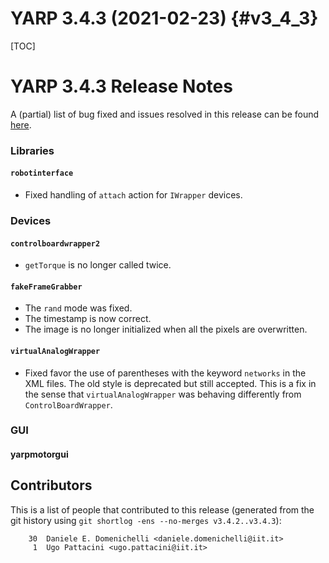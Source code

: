 YARP 3.4.3 (2021-02-23)                                                {#v3_4_3}
=======================

[TOC]

YARP 3.4.3 Release Notes
========================


A (partial) list of bug fixed and issues resolved in this release can be found
[here](https://github.com/robotology/yarp/issues?q=label%3A%22Fixed+in%3A+YARP+v3.4.3%22).


### Libraries

#### `robotinterface`

* Fixed handling of `attach` action for `IWrapper` devices.


### Devices

#### `controlboardwrapper2`

* `getTorque` is no longer called twice.

#### `fakeFrameGrabber`

* The `rand` mode was fixed.
* The timestamp is now correct.
* The image is no longer initialized when all the pixels are overwritten.

#### `virtualAnalogWrapper`

* Fixed favor the use of parentheses with the keyword `networks` in the XML
  files. The old style is deprecated but still accepted.
  This is a fix in the sense that `virtualAnalogWrapper` was behaving
  differently from `ControlBoardWrapper`.


### GUI

#### yarpmotorgui


Contributors
------------

This is a list of people that contributed to this release (generated from the
git history using `git shortlog -ens --no-merges v3.4.2..v3.4.3`):

```
    30	Daniele E. Domenichelli <daniele.domenichelli@iit.it>
     1	Ugo Pattacini <ugo.pattacini@iit.it>
```
